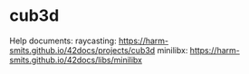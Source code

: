 # cub3d

Help documents:
raycasting: https://harm-smits.github.io/42docs/projects/cub3d
minilibx: https://harm-smits.github.io/42docs/libs/minilibx


